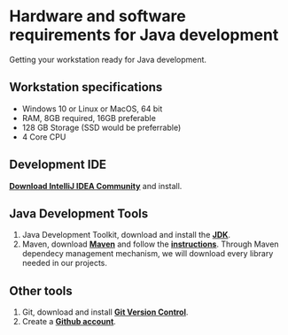 # Hardware and software requirements for Java development

Getting your workstation ready for Java development.
## Workstation specifications
- Windows 10 or Linux or MacOS, 64 bit
- RAM, 8GB required, 16GB preferable
- 128 GB Storage (SSD would be preferrable)
- 4 Core CPU

## Development IDE
**[Download IntelliJ IDEA   Community](https://www.jetbrains.com/idea/download/#section=windows)** and install.

## Java Development Tools
1. Java Development Toolkit, download and install the **[JDK](https://adoptopenjdk.net/)**.
2. Maven, download **[Maven](https://maven.apache.org/download.cgi)** and follow the **[instructions](https://maven.apache.org/install.html)**. Through Maven dependecy management mechanism, we will download every library needed in our projects. 

## Other tools
1. Git, download and install **[Git Version Control](https://git-scm.com/downloads)**.
2. Create a **[Github account](https://github.com/join)**.

